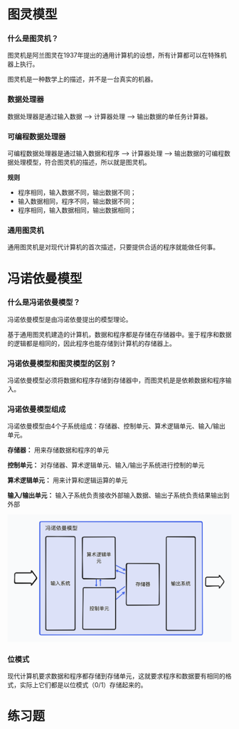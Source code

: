 # 图灵模型

### 什么是图灵机？

图灵机是阿兰图灵在1937年提出的通用计算机的设想，所有计算都可以在特殊机器上执行。

图灵机是一种数学上的描述，并不是一台真实的机器。

### 数据处理器

数据处理器是通过输入数据 --> 计算器处理 --> 输出数据的单任务计算器。

### 可编程数据处理器

可编程数据处理器是通过输入数据和程序 --> 计算器处理 --> 输出数据的可编程数据处理模型，符合图灵机的描述，所以就是图灵机。

**规则**

- 程序相同，输入数据不同，输出数据不同；
- 输入数据相同，程序不同，输出数据不同；
- 程序相同，输入数据相同，输出数据相同；

### 通用图灵机

通用图灵机是对现代计算机的首次描述，只要提供合适的程序就能做任何事。

# 冯诺依曼模型

### 什么是冯诺依曼模型？

冯诺依曼模型是由冯诺依曼提出的模型理论。

基于通用图灵机建造的计算机，数据和程序都是存储在存储器中。鉴于程序和数据的逻辑都是相同的，因此程序也能存储到计算机的存储器上。

### 冯诺依曼模型和图灵模型的区别？

冯诺依曼模型必须将数据和程序存储到存储器中，而图灵机是是依赖数据和程序输入。

### 冯诺依曼模型组成

冯诺依曼模型由4个子系统组成：存储器、控制单元、算术逻辑单元、输入/输出单元。

**存储器：** 用来存储数据和程序的单元

**控制单元：** 对存储器、算术逻辑单元、输入/输出子系统进行控制的单元

**算术逻辑单元：** 用来计算和逻辑运算的单元

**输入/输出单元：** 输入子系统负责接收外部输入数据、输出子系统负责结果输出到外部

![冯诺依曼工作流程图](./images/冯诺依曼模型工作流程图.png)

### 位模式

现代计算机要求数据和程序都存储到存储单元，这就要求程序和数据要有相同的格式，实际上它们都是以位模式（0/1）存储起来的。

# 练习题
